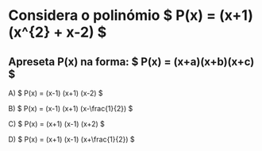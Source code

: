 # Considera o polinómio $ P(x) = (x+1) (x^{2} + x-2) $ 

## Apreseta P(x) na forma: $ P(x) = (x+a)(x+b)(x+c) $

A) $ P(x) = (x-1) (x+1) (x-2) $

B) $ P(x) = (x-1) (x+1) (x-\frac{1}{2}) $

C) $ P(x) = (x+1) (x-1) (x+2) $

D) $ P(x) = (x+1) (x-1) (x+\frac{1}{2}) $

